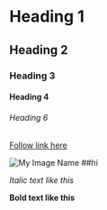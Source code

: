 # Heading 1

## Heading 2

### Heading 3

#### Heading 4

###### Heading 6


[Follow link here](http://your.link/here)

![My Image Name](http://link/to/image.jpg)  ##hi 

_Italic text like this_

**Bold text like this**

